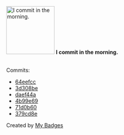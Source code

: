 <img src="https://github.com/my-badges/my-badges/blob/master/src/all-badges/time-of-commit/morning-commits.png?raw=true" alt="I commit in the morning." title="I commit in the morning." width="128">
<strong>I commit in the morning.</strong>
<br><br>

Commits:

- <a href="https://github.com/alexkunin/fx/commit/64eefccd4fbd6ac02866909f913c81b6e2c35f91">64eefcc</a>
- <a href="https://github.com/alexkunin/payever-assessment/commit/3d308beabe30978dd2981417cd8649857d115965">3d308be</a>
- <a href="https://github.com/alexkunin/payever-assessment/commit/daef44a5ee3ab6555c31152dda34c9edaf77856e">daef44a</a>
- <a href="https://github.com/alexkunin/payever-assessment/commit/4b99e697820cc79e5e9c3314de715935cdefc45b">4b99e69</a>
- <a href="https://github.com/alexkunin/payever-assessment/commit/71d0b6094076ed311ae8c561431a896a50be2a40">71d0b60</a>
- <a href="https://github.com/alexkunin/payever-assessment/commit/379cd8ec005cdfc658950577f7422512179683b8">379cd8e</a>


Created by <a href="https://github.com/my-badges/my-badges">My Badges</a>